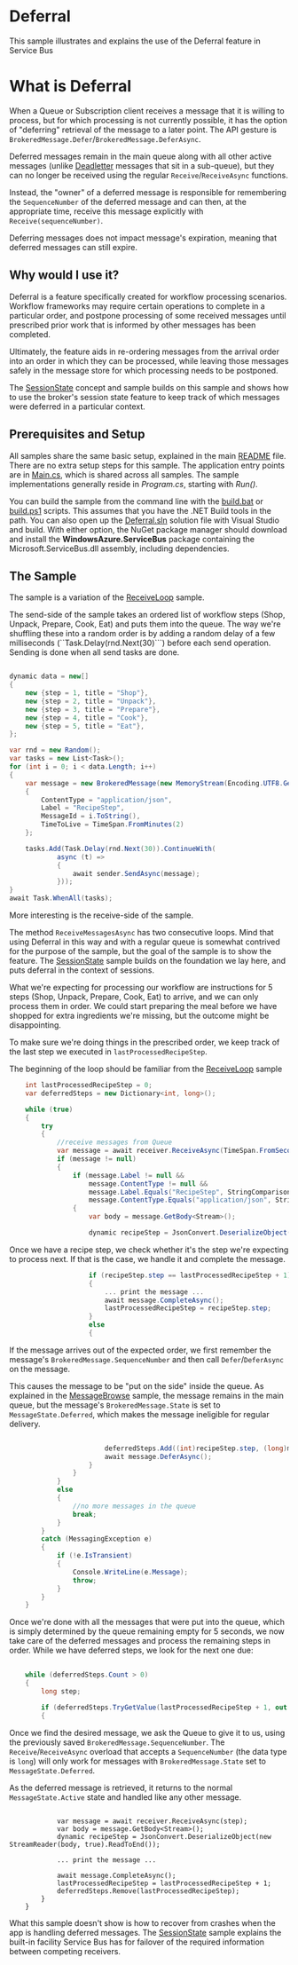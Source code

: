 # Deferral

This sample illustrates and explains the use of the Deferral feature in Service Bus  

# What is Deferral

When a Queue or Subscription client receives a message that it is willing to process, but for which processing is 
not currently possible, it has the option of "deferring" retrieval of the message to a later point. The 
API gesture is ```BrokeredMessage.Defer```/```BrokeredMessage.DeferAsync```.

Deferred messages remain in the main queue along with all other active messages (unlike [Deadletter](../Deadletter)
messages that sit in a sub-queue), but they can no longer be received using the regular ```Receive```/```ReceiveAsync``` 
functions.   

Instead, the "owner" of a deferred message is responsible for remembering the ```SequenceNumber``` of the deferred 
message and can then, at the appropriate time, receive this message explicitly with ```Receive(sequenceNumber)```.

Deferring messages does not impact message's expiration, meaning that deferred messages can still expire. 

## Why would I use it?
 
Deferral is a feature specifically created for workflow processing scenarios. Workflow frameworks may 
require certain operations to complete in a particular order, and postpone processing of some received
messages until prescribed prior work that is informed by other messages has been completed.

Ultimately, the feature aids in re-ordering messages from the arrival order into an order in which they can be 
processed, while leaving those messages safely in the message store for which processing needs to be postponed.

The [SessionState](../SessionState) concept and sample builds on this sample and shows how to use 
the broker's session state feature to keep track of which messages were deferred in a particular context.

## Prerequisites and Setup

All samples share the same basic setup, explained in the main [README](../README.md) file. There are no extra setup steps for this sample.
The application entry points are in [Main.cs](../common/Main.md), which is shared across all samples. The sample implementations generally
reside in *Program.cs*, starting with *Run()*.

You can build the sample from the command line with the [build.bat](build.bat) or [build.ps1](build.ps1) scripts. This assumes that you
have the .NET Build tools in the path. You can also open up the [Deferral.sln](Deferral.sln) solution file with Visual Studio and build.
With either option, the NuGet package manager should download and install the **WindowsAzure.ServiceBus** package containing the
Microsoft.ServiceBus.dll assembly, including dependencies.

## The Sample

The sample is a variation of the [ReceiveLoop](../ReceiveLoop) sample.   

The send-side of the sample takes an ordered list of workflow steps (Shop, Unpack, Prepare, Cook, Eat) and 
puts them into the queue. The way we're shuffling these into a random order is by adding a random delay of a few 
milliseconds (``Task.Delay(rnd.Next(30)```) before each send operation. Sending is done when all send tasks 
are done.   

```C#

dynamic data = new[]
{
    new {step = 1, title = "Shop"},
    new {step = 2, title = "Unpack"},
    new {step = 3, title = "Prepare"},
    new {step = 4, title = "Cook"},
    new {step = 5, title = "Eat"},
};

var rnd = new Random();
var tasks = new List<Task>();
for (int i = 0; i < data.Length; i++)
{
    var message = new BrokeredMessage(new MemoryStream(Encoding.UTF8.GetBytes(JsonConvert.SerializeObject(data[i]))))
    {
        ContentType = "application/json",
        Label = "RecipeStep",
        MessageId = i.ToString(),
        TimeToLive = TimeSpan.FromMinutes(2)
    };

    tasks.Add(Task.Delay(rnd.Next(30)).ContinueWith(
            async (t) =>
            {
                await sender.SendAsync(message);
            }));
}
await Task.WhenAll(tasks);
``` 

More interesting is the receive-side of the sample. 

The method ```ReceiveMessagesAsync``` has two consecutive loops. Mind that using Deferral in this way and with a 
regular queue is somewhat contrived for the purpose of the sample, but the goal of the sample is to show the feature. The 
[SessionState](../SessionState) sample builds on the foundation we lay here, and puts deferral in the context 
of sessions.

What we're expecting for processing our workflow are instructions for 5 steps (Shop, Unpack, Prepare, Cook, Eat) to 
arrive, and we can only process them in order. We could start preparing the meal before we have shopped for extra 
ingredients we're missing, but the outcome might be disappointing.  

To make sure we're doing things in the prescribed order, we keep track of the last step we executed 
in ```lastProcessedRecipeStep```.

The beginning of the loop should be familiar from the [ReceiveLoop](../ReceiveLoop) sample   

``` C#
    int lastProcessedRecipeStep = 0;
    var deferredSteps = new Dictionary<int, long>();

    while (true)
    {
        try
        {
            //receive messages from Queue
            var message = await receiver.ReceiveAsync(TimeSpan.FromSeconds(5));
            if (message != null)
            {
                if (message.Label != null &&
                    message.ContentType != null &&
                    message.Label.Equals("RecipeStep", StringComparison.InvariantCultureIgnoreCase) &&
                    message.ContentType.Equals("application/json", StringComparison.InvariantCultureIgnoreCase))
                {
                    var body = message.GetBody<Stream>();

                    dynamic recipeStep = JsonConvert.DeserializeObject(new StreamReader(body, true).ReadToEnd());
```

Once we have a recipe step, we check whether it's the step we're expecting to process next. If that is the case, we 
handle it and complete the message.   
                    
``` C#                    
                    if (recipeStep.step == lastProcessedRecipeStep + 1)
                    {
                        ... print the message ... 
                        await message.CompleteAsync();
                        lastProcessedRecipeStep = recipeStep.step;
                    }
                    else
                    {
```

If the message arrives out of the expected order, we first remember the message's ```BrokeredMessage.SequenceNumber``` and then call
```Defer```/```DeferAsync``` on the message. 

This causes the message to be "put on the side" inside the queue. As explained in the [MessageBrowse](../MessageBrowse) sample,
the message remains in the main queue, but the message's ```BrokeredMessage.State``` is set to ```MessageState.Deferred```, which makes the
message ineligible for regular delivery.       

``` C#
                        
                        deferredSteps.Add((int)recipeStep.step, (long)message.SequenceNumber);
                        await message.DeferAsync();
                    }
                }
            }
            else
            {
                //no more messages in the queue
                break;
            }
        }
        catch (MessagingException e)
        {
            if (!e.IsTransient)
            {
                Console.WriteLine(e.Message);
                throw;
            }
        }
    }
```

Once we're done with all the messages that were put into the queue, which is simply determined by the queue remaining empty for 5 seconds, 
we now take care of the deferred messages and process the remaining steps in order. While we have deferred steps, we look for the next 
one due:    
 
```C# 
    
    while (deferredSteps.Count > 0)
    {
        long step;

        if (deferredSteps.TryGetValue(lastProcessedRecipeStep + 1, out step))
        {
``` 

Once we find the desired message, we ask the Queue to give it to us, using the previously saved ```BrokeredMessage.SequenceNumber```. 
The ```Receive```/```ReceiveAsync``` overload that accepts a ```SequenceNumber``` (the data type is ```long```) will only work for 
messages with ```BrokeredMessage.State``` set to ```MessageState.Deferred```.

As the deferred message is retrieved, it returns to the normal ```MessageState.Active``` state and handled like any other message.       

```             
            
            var message = await receiver.ReceiveAsync(step);
            var body = message.GetBody<Stream>();
            dynamic recipeStep = JsonConvert.DeserializeObject(new StreamReader(body, true).ReadToEnd());
           
            ... print the message ... 
           
            await message.CompleteAsync();
            lastProcessedRecipeStep = lastProcessedRecipeStep + 1;
            deferredSteps.Remove(lastProcessedRecipeStep);
        }
    }
``` 

What this sample doesn't show is how to recover from crashes when the app is handling deferred messages. The [SessionState](../SessionState)
sample explains the built-in facility Service Bus has for failover of the required information between competing receivers.    

